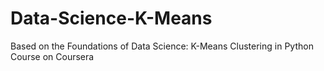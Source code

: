 # Data-Science-K-Means
Based on the Foundations of Data Science: K-Means Clustering in Python Course on Coursera
